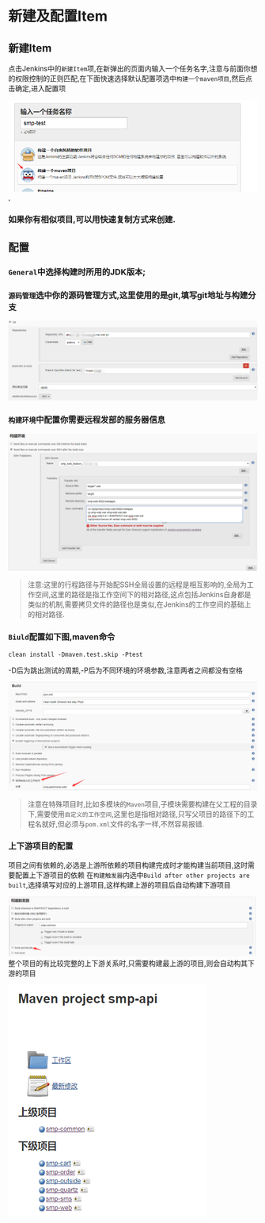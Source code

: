 # 新建及配置Item 
## 新建Item
点击Jenkins中的`新建Item`项,在新弹出的页面内输入一个任务名字,注意与前面你想的权限控制的正则匹配,在下面快速选择默认配置项选中`构建一个maven项目`,然后点击确定,进入配置项


![](images/0305item.png),
### 如果你有相似项目,可以用快速复制方式来创建.

## 配置

### `General`中选择构建时所用的JDK版本;

### `源码管理`选中你的源码管理方式,这里使用的是git,填写git地址与构建分支


![](images/0306git.png)

### `构建环境`中配置你需要远程发部的服务器信息


![](images/0307ssh.png)

> 注意:这里的行程路径与开始配SSH全局设置的远程是相互影响的,全局为工作空间,这里的路径是指工作空间下的相对路径,这点包括Jenkins自身都是类似的机制,需要拷贝文件的路径也是类似,在Jenkins的工作空间的基础上的相对路径.

### `Biuld`配置如下图,maven命令

```
clean install -Dmaven.test.skip -Ptest
```
-D后为跳出测试的周期,-P后为不同环境的环境参数,注意两者之间都没有空格

![](images/0308biuld.png)

> 注意在特殊项目时,比如多模块的`Maven`项目,子模块需要构建在父工程的目录下,需要使用`自定义的工作空间`,这里也是指相对路径,只写父项目的路径下的工程名就好,但必须与`pom.xml`文件的名字一样,不然容易报错.

### 上下游项目的配置
项目之间有依赖的,必选是上游所依赖的项目构建完成时才能构建当前项目,这时需要配置上下游项目的依赖
在`构建触发器`内选中`Build after other projects are built`,选择填写对应的上游项目,这样构建上游的项目后自动构建下游项目

![](images/0309watch.png)
整个项目的有比较完整的上下游关系时,只需要构建最上游的项目,则会自动构其下游的项目

![](images/0310.png)
